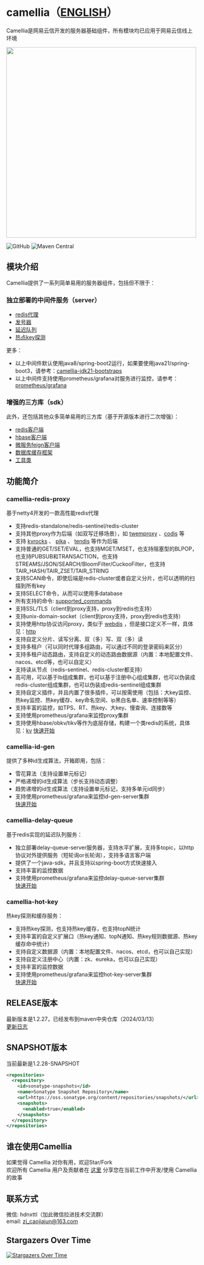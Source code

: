 # camellia（[ENGLISH](README-en.md)）
Camellia是网易云信开发的服务器基础组件，所有模块均已应用于网易云信线上环境

<img src="/docs/img/logo.png" width = "500"/>
 
![GitHub](https://img.shields.io/badge/license-MIT-green.svg)
![Maven Central](https://maven-badges.herokuapp.com/maven-central/com.netease.nim/camellia/badge.svg)

## 模块介绍

Camellia提供了一系列简单易用的服务器组件，包括但不限于：

### 独立部署的中间件服务（server）

* [redis代理](/docs/redis-proxy/redis-proxy-zh.md) 
* [发号器](/docs/id-gen/id-gen.md)
* [延迟队列](/docs/delay-queue/delay-queue.md)
* [热点key探测](/docs/hot-key/hot-key.md)

更多：   
* 以上中间件默认使用java8/spring-boot2运行，如果要使用java21/spring-boot3，请参考：[camellia-jdk21-bootstraps](https://github.com/caojiajun/camellia-jdk21-bootstraps)
* 以上中间件支持使用prometheus/grafana对服务进行监控，请参考：[prometheus/grafana](docs/prometheus_grafana.md)


### 增强的三方库（sdk）

此外，还包括其他众多简单易用的三方库（基于开源版本进行二次增强）：
* [redis客户端](/docs/redis-client/redis-client.md) 
* [hbase客户端 ](/docs/hbase-client/hbase-client.md)
* [微服务feign客户端](/docs/feign/feign.md)
* [数据库缓存框架](/docs/cache/cache.md)
* [工具类](/docs/tools/tools.md)

## 功能简介

### camellia-redis-proxy
基于netty4开发的一款高性能redis代理  
* 支持redis-standalone/redis-sentinel/redis-cluster
* 支持其他proxy作为后端（如双写迁移场景），如 [twemproxy](https://github.com/twitter/twemproxy) 、[codis](https://github.com/CodisLabs/codis) 等
* 支持 [kvrocks](https://github.com/apache/kvrocks) 、 [pika](https://github.com/OpenAtomFoundation/pika) 、 [tendis](https://github.com/Tencent/Tendis) 等作为后端    
* 支持普通的GET/SET/EVAL，也支持MGET/MSET，也支持阻塞型的BLPOP，也支持PUBSUB和TRANSACTION，也支持STREAMS/JSON/SEARCH/BloomFilter/CuckooFilter，也支持TAIR_HASH/TAIR_ZSET/TAIR_STRING
* 支持SCAN命令，即使后端是redis-cluster或者自定义分片，也可以透明的扫描到所有key
* 支持SELECT命令，从而可以使用多database
* 所有支持的命令: [supported_commands](docs/redis-proxy/supported_commands.md)
* 支持SSL/TLS（client到proxy支持，proxy到redis也支持）
* 支持unix-domain-socket（client到proxy支持，proxy到redis也支持）
* 支持使用http协议访问proxy，类似于 [webdis](https://github.com/nicolasff/webdis) ，但是接口定义不一样，具体见：[http](/docs/redis-proxy/other/http.md)
* 支持自定义分片、读写分离、双（多）写、双（多）读   
* 支持多租户（可以同时代理多组路由，可以通过不同的登录密码来区分）     
* 支持多租户动态路由，支持自定义的动态路由数据源（内置：本地配置文件、nacos、etcd等，也可以自定义）
* 支持读从节点（redis-sentinel、redis-cluster都支持）
* 高可用，可以基于lb组成集群，也可以基于注册中心组成集群，也可以伪装成redis-cluster组成集群，也可以伪装成redis-sentinel组成集群
* 支持自定义插件，并且内置了很多插件，可以按需使用（包括：大key监控、热key监控、热key缓存、key命名空间、ip黑白名单、速率控制等等）  
* 支持丰富的监控，如TPS、RT、热key、大key、慢查询、连接数等
* 支持使用prometheus/grafana来监控proxy集群
* 支持使用hbase/obkv/tikv等作为底层存储，构建一个类redis的系统，具体见：[kv](docs/redis-proxy/kv/kv.md)
[快速开始](/docs/redis-proxy/redis-proxy-zh.md)  

### camellia-id-gen
提供了多种id生成算法，开箱即用，包括：  
* 雪花算法（支持设置单元标记）   
* 严格递增的id生成算法（步长支持动态调整）  
* 趋势递增的id生成算法（支持设置单元标记，支持多单元id同步）    
* 支持使用prometheus/grafana来监控id-gen-server集群   
[快速开始](/docs/id-gen/id-gen.md)

### camellia-delay-queue
基于redis实现的延迟队列服务：
* 独立部署delay-queue-server服务器，支持水平扩展，支持多topic，以http协议对外提供服务（短轮询or长轮询），支持多语言客户端
* 提供了一个java-sdk，并且支持以spring-boot方式快速接入
* 支持丰富的监控数据     
* 支持使用prometheus/grafana来监控delay-queue-server集群    
[快速开始](/docs/delay-queue/delay-queue.md)

### camellia-hot-key  
热key探测和缓存服务：  
* 支持热key探测，也支持热key缓存，也支持topN统计  
* 支持丰富的自定义扩展口（热key通知、topN通知、热key规则数据源、热key缓存命中统计）
* 支持自定义数据源（内置：本地配置文件、nacos、etcd，也可以自己实现）  
* 支持自定义注册中心（内置：zk、eureka，也可以自己实现）  
* 支持丰富的监控数据     
* 支持使用prometheus/grafana来监控hot-key-server集群   
[快速开始](/docs/hot-key/hot-key.md)  


## RELEASE版本
最新版本是1.2.27，已经发布到maven中央仓库（2024/03/13）  
[更新日志](/update-zh.md)  

## SNAPSHOT版本
当前最新是1.2.28-SNAPSHOT  
```xml
<repositories>
  <repository>
    <id>sonatype-snapshots</id>
    <name>Sonatype Snapshot Repository</name>
    <url>https://oss.sonatype.org/content/repositories/snapshots/</url>
    <snapshots>
      <enabled>true</enabled>
    </snapshots>
  </repository>
</repositories>
```

## 谁在使用Camellia
如果觉得 Camellia 对你有用，欢迎Star/Fork  
欢迎所有 Camellia 用户及贡献者在 [这里](https://github.com/netease-im/camellia/issues/10) 分享您在当前工作中开发/使用 Camellia 的故事  

## 联系方式
微信: hdnxttl（加此微信拉进技术交流群）    
email: zj_caojiajun@163.com 

## Stargazers Over Time

[![Stargazers Over Time](https://starchart.cc/netease-im/camellia.svg)](https://starchart.cc/netease-im/camellia)